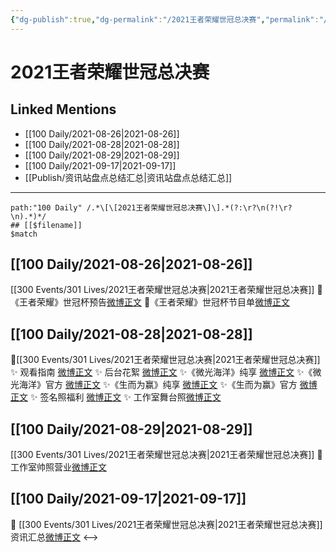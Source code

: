 ```yaml
---
{"dg-publish":true,"dg-permalink":"/2021王者荣耀世冠总决赛","permalink":"/2021王者荣耀世冠总决赛/","created":"2023-04-10T14:00:05.175+08:00","updated":"2023-04-10T16:08:16.294+08:00"}
---
```


# 2021王者荣耀世冠总决赛

## Linked Mentions
- [[100 Daily/2021-08-26\|2021-08-26]]
- [[100 Daily/2021-08-28\|2021-08-28]]
- [[100 Daily/2021-08-29\|2021-08-29]]
- [[100 Daily/2021-09-17\|2021-09-17]]
- [[Publish/资讯站盘点总结汇总\|资讯站盘点总结汇总]]


---

```expander
path:"100 Daily" /.*\[\[2021王者荣耀世冠总决赛\]\].*(?:\r?\n(?!\r?\n).*)*/
## [[$filename]]
$match
```
## [[100 Daily/2021-08-26\|2021-08-26]]
[[300 Events/301 Lives/2021王者荣耀世冠总决赛\|2021王者荣耀世冠总决赛]]
👑《王者荣耀》世冠杯预告[微博正文](https://m.weibo.cn/6466290670/4674401414944486)
👑《王者荣耀》世冠杯节目单[微博正文](https://m.weibo.cn/6466290670/4674418481565308)
## [[100 Daily/2021-08-28\|2021-08-28]]
🌟[[300 Events/301 Lives/2021王者荣耀世冠总决赛\|2021王者荣耀世冠总决赛]]
✨ 观看指南 [微博正文](https://m.weibo.cn/6466290670/4675166209312212)
✨ 后台花絮 [微博正文](https://m.weibo.cn/6466290670/4675250912496283)
✨《微光海洋》纯享 [微博正文](https://m.weibo.cn/6466290670/4675272252853190)
✨《微光海洋》官方 [微博正文](https://m.weibo.cn/6466290670/4675316683639387)
✨《生而为赢》纯享 [微博正文](https://m.weibo.cn/6466290670/4675272475941708)
✨《生而为赢》官方 [微博正文](https://m.weibo.cn/6466290670/4675313311683737)
✨ 签名照福利 [微博正文](https://m.weibo.cn/6466290670/4675296873678695)
✨ 工作室舞台照[微博正文](https://m.weibo.cn/6466290670/4675315962481336)
## [[100 Daily/2021-08-29\|2021-08-29]]
[[300 Events/301 Lives/2021王者荣耀世冠总决赛\|2021王者荣耀世冠总决赛]]
💫工作室帅照营业[微博正文](https://weibo.com/detail/4675569688250632)
## [[100 Daily/2021-09-17\|2021-09-17]]
💫 [[300 Events/301 Lives/2021王者荣耀世冠总决赛\|2021王者荣耀世冠总决赛]] 资讯汇总[微博正文](https://m.weibo.cn/6466290670/4682514701223079)
<-->